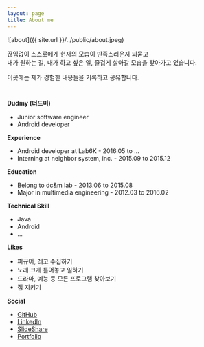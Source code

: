 ```yaml
---
layout: page
title: About me
---
```


![about]({{ site.url }}/../public/about.jpeg)

끊임없이 스스로에게 현재의 모습이 만족스러운지 되묻고  
내가 원하는 길, 내가 하고 싶은 일, 즐겁게 살아갈 모습을 찾아가고 있습니다.

이곳에는 제가 경험한 내용들을 기록하고 공유합니다.
　  
　  
　  
**Dudmy (더드미)**

* Junior software engineer
* Android developer

**Experience**

* Android developer at Lab6K - 2016.05 to ...  
* Interning at neighbor system, inc. - 2015.09 to 2015.12  

**Education**

* Belong to dc&m lab - 2013.06 to 2015.08
* Major in multimedia engineering - 2012.03 to 2016.02  

**Technical Skill**

* Java
* Android
* ...

**Likes**

* 피규어, 레고 수집하기
* 노래 크게 틀어놓고 일하기
* 드라마, 예능 등 모든 프로그램 찾아보기
* 집 지키기

**Social**

* [GitHub](https://github.com/dudmy)
* [LinkedIn](https://www.linkedin.com/in/dudmy)
* [SlideShare](http://www.slideshare.net/dudmy)
* [Portfolio](http://dudmy.net/portfolio/)